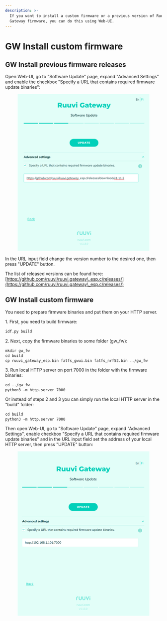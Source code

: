 ```yaml
---
description: >-
  If you want to install a custom firmware or a previous version of Ruuvi
  Gateway firmware, you can do this using Web-UI.
---
```


# GW Install custom firmware

## GW  Install previous firmware releases

Open Web-UI, go to "Software Update" page, expand "Advanced Settings" and enable the checkbox "Specify a URL that contains required firmware update binaries":

<figure><img src="../.gitbook/assets/image.png" alt=""><figcaption></figcaption></figure>

In the URL input field change the version number to the desired one, then press "UPDATE" button.

The list of released versions can be found here: [https://github.com/ruuvi/ruuvi.gateway\_esp.c/releases/](https://github.com/ruuvi/ruuvi.gateway\_esp.c/releases/)

## GW Install custom firmware

You need to prepare firmware binaries and put them on your HTTP server.

1\. First, you need to build firmware:

```bash
idf.py build
```

2\. Next, copy the firmware binaries to some folder (gw\_fw):

```
mkdir gw_fw
cd build
cp ruuvi_gateway_esp.bin fatfs_gwui.bin fatfs_nrf52.bin ../gw_fw
```

3\. Run local HTTP server on port 7000 in the folder with the firmware binaries:

```
cd ../gw_fw
python3 -m http.server 7000
```

Or instead of steps 2 and 3 you can simply run the local HTTP server in the "build" folder:

```
cd build
python3 -m http.server 7000
```

Then open Web-UI, go to "Software Update" page, expand "Advanced Settings", enable checkbox "Specify a URL that contains required firmware update binaries" and in the URL input field set the address of your local HTTP server, then press "UPDATE" button:

<figure><img src="../.gitbook/assets/image (9).png" alt=""><figcaption></figcaption></figure>

